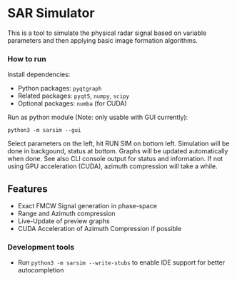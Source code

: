 # SAR Simulator

This is a tool to simulate the physical radar signal based on variable
parameters and then applying basic image formation algorithms.

### How to run
Install dependencies:
- Python packages: ```pyqtgraph``` 
- Related packages: ```pyqt5```, ```numpy```, ```scipy```
- Optional packages: ```numba``` (for CUDA)

Run as python module (Note: only usable with GUI currently):

    python3 -m sarsim --gui

Select parameters on the left, hit RUN SIM on bottom left.
Simulation will be done in backgound, status at bottom.
Graphs will be updated automatically when done.
See also CLI console output for status and information.
If not using GPU acceleration (CUDA), azimuth compression will take a while.

## Features
- Exact FMCW Signal generation in phase-space
- Range and Azimuth compression
- Live-Update of preview graphs
- CUDA Acceleration of Azimuth Compression if possible

### Development tools
- Run ```python3 -m sarsim --write-stubs``` to enable IDE support for better autocompletion

